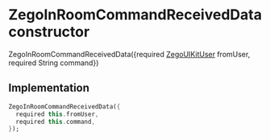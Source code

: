 


# ZegoInRoomCommandReceivedData constructor







ZegoInRoomCommandReceivedData({required [ZegoUIKitUser](../../zego_uikit_prebuilt_live_audio_room/ZegoUIKitUser-class.md) fromUser, required String command})





## Implementation

```dart
ZegoInRoomCommandReceivedData({
  required this.fromUser,
  required this.command,
});
```








